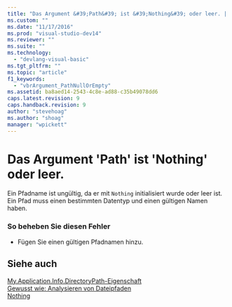 ```yaml
---
title: "Das Argument &#39;Path&#39; ist &#39;Nothing&#39; oder leer. | Microsoft Docs"
ms.custom: ""
ms.date: "11/17/2016"
ms.prod: "visual-studio-dev14"
ms.reviewer: ""
ms.suite: ""
ms.technology: 
  - "devlang-visual-basic"
ms.tgt_pltfrm: ""
ms.topic: "article"
f1_keywords: 
  - "vbrArgument_PathNullOrEmpty"
ms.assetid: ba8aed14-2543-4c8e-ad88-c35b49078dd6
caps.latest.revision: 9
caps.handback.revision: 9
author: "stevehoag"
ms.author: "shoag"
manager: "wpickett"
---
```

# Das Argument &#39;Path&#39; ist &#39;Nothing&#39; oder leer.
Ein Pfadname ist ungültig, da er mit `Nothing` initialisiert wurde oder leer ist. Ein Pfad muss einen bestimmten Datentyp und einen gültigen Namen haben.  
  
### So beheben Sie diesen Fehler  
  
-   Fügen Sie einen gültigen Pfadnamen hinzu.  
  
## Siehe auch  
 [My.Application.Info.DirectoryPath\-Eigenschaft](http://msdn.microsoft.com/de-de/660586b9-638e-42a7-ae21-5eee34a3fccf)   
 [Gewusst wie: Analysieren von Dateipfaden](../../visual-basic/developing-apps/programming/drives-directories-files/how-to-parse-file-paths.md)   
 [Nothing](../../visual-basic/language-reference/nothing.md)